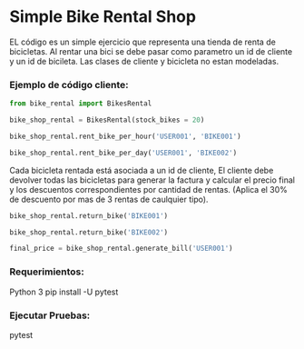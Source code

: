 # Simple Bike Rental Shop

EL código es un simple ejercicio que representa una tienda de renta de bicicletas.
Al rentar una bici se debe pasar como parametro un id de cliente y un id de bicileta. Las clases de cliente y bicicleta no estan modeladas.


### Ejemplo de código cliente:
```python
from bike_rental import BikesRental

bike_shop_rental = BikesRental(stock_bikes = 20)

bike_shop_rental.rent_bike_per_hour('USER001', 'BIKE001')

bike_shop_rental.rent_bike_per_day('USER001', 'BIKE002')
```

Cada bicicleta rentada está asociada a un id de cliente, El cliente debe devolver todas las bicicletas para generar la factura y calcular el precio final y los descuentos correspondientes por cantidad de rentas. (Aplica el 30% de descuento por mas de 3 rentas de caulquier tipo).

```python
bike_shop_rental.return_bike('BIKE001')

bike_shop_rental.return_bike('BIKE002')

final_price = bike_shop_rental.generate_bill('USER001')
```


### Requerimientos:

Python 3
pip install -U pytest



### Ejecutar Pruebas:
pytest